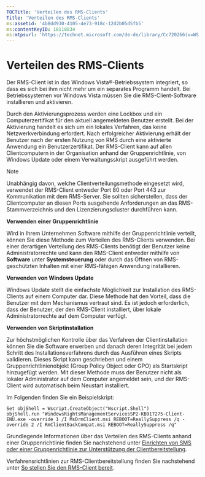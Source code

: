 ```yaml
---
TOCTitle: 'Verteilen des RMS-Clients'
Title: 'Verteilen des RMS-Clients'
ms:assetid: '4b8dd930-4105-4e73-918c-12d2b05d5fb5'
ms:contentKeyID: 18118834
ms:mtpsurl: 'https://technet.microsoft.com/de-de/library/Cc720266(v=WS.10)'
---
```


Verteilen des RMS-Clients
=========================

Der RMS-Client ist in das Windows Vista®-Betriebssystem integriert, so dass es sich bei ihm nicht mehr um ein separates Programm handelt. Bei Betriebssystemen vor Windows Vista müssen Sie die RMS-Client-Software installieren und aktivieren.

Durch den Aktivierungsprozess werden eine Lockbox und ein Computerzertifikat für den aktuell angemeldeten Benutzer erstellt. Bei der Aktivierung handelt es sich um ein lokales Verfahren, das keine Netzwerkverbindung erfordert. Nach erfolgreicher Aktivierung erhält der Benutzer nach der ersten Nutzung von RMS durch eine aktivierte Anwendung ein Benutzerzertifikat. Der RMS-Client kann auf allen Clientcomputern in der Organisation anhand der Gruppenrichtlinie, von Windows Update oder einem Verwaltungsskript ausgeführt werden.

> [!NOTE]
> Unabhängig davon, welche Clientverteilungsmethode eingesetzt wird, verwendet der RMS-Client entweder Port 80 oder Port 443 zur Kommunikation mit dem RMS-Server. Sie sollten sicherstellen, dass der Clientcomputer an diesen Ports ausgehende Anforderungen an das RMS-Stammverzeichnis und den Lizenzierungscluster durchführen kann. 

**Verwenden einer Gruppenrichtlinie**

Wird in Ihrem Unternehmen Software mithilfe der Gruppenrichtlinie verteilt, können Sie diese Methode zum Verteilen des RMS-Clients verwenden. Bei einer derartigen Verteilung des RMS-Clients benötigt der Benutzer keine Administratorrechte und kann den RMS-Client entweder mithilfe von **Software** unter **Systemsteuerung** oder durch das Öffnen von RMS-geschützten Inhalten mit einer RMS-fähigen Anwendung installieren.

**Verwenden von Windows Update**

Windows Update stellt die einfachste Möglichkeit zur Installation des RMS-Clients auf einem Computer dar. Diese Methode hat den Vorteil, dass die Benutzer mit dem Mechanismus vertraut sind. Es ist jedoch erforderlich, dass der Benutzer, der den RMS-Client installiert, über lokale Administratorrechte auf dem Computer verfügt.

**Verwenden von Skriptinstallation**

Zur höchstmöglichen Kontrolle über das Verfahren der Clientinstallation können Sie die Software erwerben und danach deren Integrität bei jedem Schritt des Installationsverfahrens durch das Ausführen eines Skripts validieren. Dieses Skript kann geschrieben und einem Gruppenrichtlinienobjekt (Group Policy Object oder GPO) als Startskript hinzugefügt werden. Mit dieser Methode muss der Benutzer nicht als lokaler Administrator auf dem Computer angemeldet sein, und der RMS-Client wird automatisch beim Neustart installiert.

Im Folgenden finden Sie ein Beispielskript:

```
Set objShell = Wscript.CreateObject("Wscript.Shell")
objShell.run "WindowsRightsManagementServicesSP2-KB917275-Client-ENU.exe -override 1 /I MsDrmClient.msi REBOOT=ReallySuppress /q -override 2 /I RmClientBackCompat.msi REBOOT=ReallySuppress /q"
```
Grundlegende Informationen über das Verteilen des RMS-Clients anhand einer Gruppenrichtlinie finden Sie nachstehend unter [Einrichten von SMS oder einer Gruppenrichtlinie zur Unterstützung der Clientbereitstellung](https://technet.microsoft.com/9e37c27b-8cc1-40c6-adb7-0937aa64c8db).

Verfahrensrichtlinien zur RMS-Clientbereitstellung finden Sie nachstehend unter [So stellen Sie den RMS-Client bereit](https://technet.microsoft.com/c84f1724-cf71-4385-9003-ff68bc23c927).
